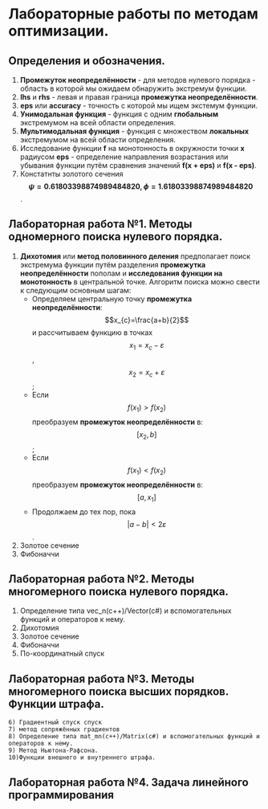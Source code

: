
# Лабораторные работы по методам оптимизации.
## Определения и обозначения.
1. **Промежуток неопределённости** - для методов нулевого порядка - область в которой мы ожидаем обнаружить экстремум функции.
2. **lhs** и **rhs** - левая и правая граница **промежутка неопределённости**.
3. **eps** или **accuracy** - точность с которой мы ищем экстемум функции. 
4. **Унимодальная функция** - функция с одним **глобальным** экстремумом на всей области определения.
5. **Мультимодальная функция** - функция с множеством **локальных** экстремумом на всей области определения.
6. Исследование функции **f** на монотонность в окружности точки **x** радиусом **eps** - определение направления возрастания или убывания функции путём сравнения значений **f(x + eps)** и **f(x - eps)**.
7. Констатнты золотого сечения **$$\psi = 0.61803398874989484820, \phi = 1.61803398874989484820$$**.

## Лабораторная работа №1. Методы одномерного поиска нулевого порядка.
1. **Дихотомия** или **метод половинного деления** предполагает поиск экстремума функции путём разделения **промежутка неопределённости** пополам и **исследования функции на монотонность** в центральной точке. Алгоритм поиска можно свести к следующим основным шагам:
   - Определяем центральную точку **промежутка неопределённости**: $$x_{c}=\frac{a+b}{2}$$ и рассчитываем функцию в точках $$x_{1}=x_{c}-\varepsilon$$, $$x_{2}=x_{c}+\varepsilon$$;
   - Если $$f\left(x_{1}\right)>f\left(x_{2}\right)$$ преобразуем **промежуток неопределённости** в: $$\left[x_{2},b\right]$$;
   - Если $$f\left(x_{1}\right)<f\left(x_{2}\right)$$ преобразуем **промежуток неопределённости** в: $$\left[a,x_{1}\right]$$
   - Продолжаем до тех пор, пока $$|a-b|<2\varepsilon$$.
3. Золотое сечение
4. Фибоначчи

## Лабораторная работа №2. Методы многомерного поиска нулевого порядка.

1. Определение типа vec_n(c++)/Vector(c#) и вспомогательных функций и операторов к нему.
2. Дихотомия
3. Золотое сечение
4. Фибоначчи
5. По-координатный спуск
 
## Лабораторная работа №3. Методы многомерного поиска высших порядков. Функции штрафа.

	6) Градиентный спуск спуск
	7) метод сопряжённых градиентов
	8) Определение типа mat_mn(c++)/Matrix(c#) и вспомогательных функций и операторов к нему.
	9) Метод Ньютона-Рафсона.
	10)Функции внешнего и внутреннего штрафа.
 
## Лабораторная работа №4. Задача линейного программирования

